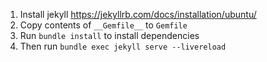 1. Install jekyll https://jekyllrb.com/docs/installation/ubuntu/
2. Copy contents of `__Gemfile__` to `Gemfile`
3. Run `bundle install` to install dependencies
4. Then run `bundle exec jekyll serve --livereload`